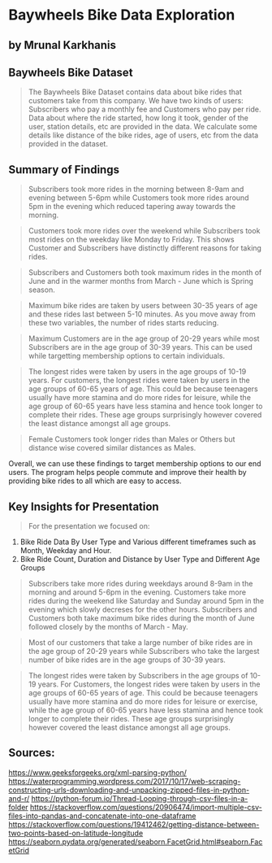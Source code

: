 # Baywheels Bike Data Exploration
## by Mrunal Karkhanis


## Baywheels Bike Dataset

> The Baywheels Bike Dataset contains data about bike rides that customers take from this company. We have two kinds of users: Subscribers who pay a monthly fee and Customers who pay per ride. Data about where the ride started, how long it took, gender of the user, station details, etc are provided in the data. We calculate some details like distance of the bike rides, age of users, etc from the data provided in the dataset.

## Summary of Findings

> Subscribers took more rides in the morning between 8-9am and evening between 5-6pm while Customers took more rides around 5pm in the evening which reduced tapering away towards the morning.

> Customers took more rides over the weekend while Subscribers took most rides on the weekday like Monday to Friday. This shows Customer and Subscribers have distinctly different reasons for taking rides.

> Subscribers and Customers both took maximum rides in the month of June and in the warmer months from March - June which is Spring season.

> Maximum bike rides are taken by users between 30-35 years of age and these rides last between 5-10 minutes. As you move away from these two variables, the number of rides starts reducing.

> Maximum Customers are in the age group of 20-29 years while most Subscribers are in the age group of 30-39 years. This can be used while targetting membership options to certain individuals.

> The longest rides were taken by users in the age groups of 10-19 years. For customers, the longest rides were taken by users in the age groups of 60-65 years of age. This could be because teenagers usually have more stamina and do more rides for leisure, while the age group of 60-65 years have less stamina and hence took longer to complete their rides. These age groups surprisingly however covered the least distance amongst all age groups.

> Female Customers took longer rides than Males or Others but distance wise covered similar distances as Males.

Overall, we can use these findings to target membership options to our end users. The program helps people commute and improve their health by providing bike rides to all which are easy to access.

## Key Insights for Presentation

> For the presentation we focused on:
  1. Bike Ride Data By User Type and Various different timeframes such as Month, Weekday and Hour.
  2. Bike Ride Count, Duration and Distance by User Type and Different Age Groups
 
> Subscribers take more rides during weekdays around 8-9am in the morning and around 5-6pm in the evening. Customers take more rides  during the weekend like Saturday and Sunday around 5pm in the evening which slowly decreses for the other hours. Subscribers and Customers both take maximum bike rides during the month of June followed closely by the months of March - May.

> Most of our customers that take a large number of bike rides are in the age group of 20-29 years while Subscribers who take the largest number of bike rides are in the age groups of 30-39 years. 

> The longest rides were taken by Subscribers in the age groups of 10-19 years. For Customers, the longest rides were taken by users in the age groups of 60-65 years of age. This could be because teenagers usually have more stamina and do more rides for leisure or exercise, while the age group of 60-65 years have less stamina and hence took longer to complete their rides. These age groups surprisingly however covered the least distance amongst all age groups.

## Sources:
   https://www.geeksforgeeks.org/xml-parsing-python/
   https://waterprogramming.wordpress.com/2017/10/17/web-scraping-constructing-urls-downloading-and-unpacking-zipped-files-in-python-and-r/
   https://python-forum.io/Thread-Looping-through-csv-files-in-a-folder
   https://stackoverflow.com/questions/20906474/import-multiple-csv-files-into-pandas-and-concatenate-into-one-dataframe
   https://stackoverflow.com/questions/19412462/getting-distance-between-two-points-based-on-latitude-longitude
   https://seaborn.pydata.org/generated/seaborn.FacetGrid.html#seaborn.FacetGrid
   
  
